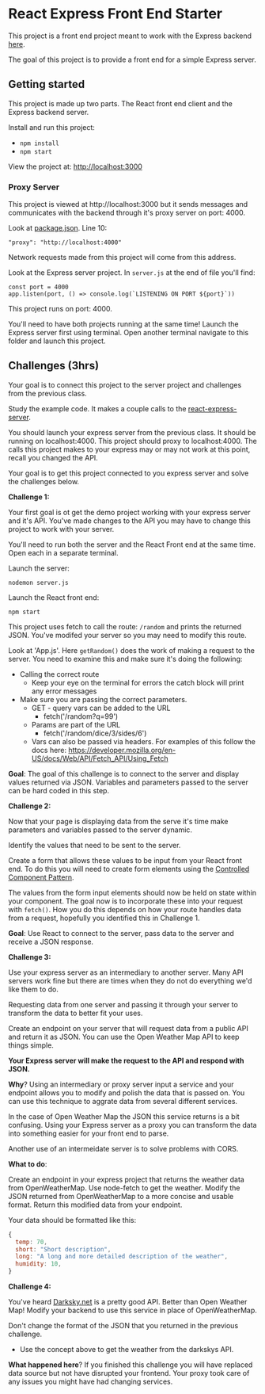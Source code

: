 # React Express Front End Starter 

This project is a front end project meant to work with the Express backend [here](https://github.com/RaymondDashWu/FEW-2.3-Single-Page-Web-Applications/tree/master/react-express-server-master). 

The goal of this project is to provide a front end for a simple Express server. 

## Getting started 

This project is made up two parts. The React front end client and the Express backend server. 

Install and run this project: 

- `npm install`
- `npm start`

View the project at: [http://localhost:3000](http://localhost:3000)

### Proxy Server 

This project is viewed at http://localhost:3000 but it sends messages and communicates with the backend through it's proxy server on port: 4000. 

Look at [package.json](package.json). Line 10: 

`"proxy": "http://localhost:4000"`

Network requests made from this project will come from this address. 

Look at the Express server project. In `server.js` at the end of file you'll find: 

```JS
const port = 4000
app.listen(port, () => console.log(`LISTENING ON PORT ${port}`))
```

This project runs on port: 4000. 

You'll need to have both projects running at the same time! Launch the Express server first using terminal. Open another terminal navigate to this folder and launch this project. 

## Challenges (3hrs)

Your goal is to connect this project to the server project and challenges from the previous class. 

Study the example code. It makes a couple calls to the [react-express-server](https://github.com/Product-College-Labs/react-express-project). 

You should launch your express server from the previous class. It should be running on localhost:4000. This project should proxy to localhost:4000. The calls this project makes to your express may or may not work at this point, recall you changed the API. 

Your goal is to get this project connected to you express server and solve the challenges below. 

**Challenge 1:** 

Your first goal is ot get the demo project working with your express server and it's API. You've made changes to the API you may have to change this project to work with your server. 

You'll need to run both the server and the React Front end at the same time. Open each in a separate terminal. 

Launch the server: 

`nodemon server.js`

Launch the React front end:

`npm start`

This project uses fetch to call the route: `/random` and prints the returned JSON. You've modifed your server so you may need to modify this route. 

Look at 'App.js'. Here `getRandom()` does the work of making a request to the server. You need to examine this and make sure it's doing the following: 

- Calling the correct route
  - Keep your eye on the terminal for errors the catch block will print any error messages 
- Make sure you are passing the correct parameters. 
  - GET - query vars can be added to the URL
    - fetch('/random?q=99')
  - Params are part of the URL 
    - fetch('/random/dice/3/sides/6') 
  - Vars can also be passed via headers. For examples of this follow the docs here: https://developer.mozilla.org/en-US/docs/Web/API/Fetch_API/Using_Fetch

**Goal**: The goal of this challenge is to connect to the server and display values returned via JSON. Variables and parameters passed to the server can be hard coded in this step.  
  
**Challenge 2:**

Now that your page is displaying data from the serve it's time make parameters and variables passed to the server dynamic. 

Identify the values that need to be sent to the server. 

Create a form that allows these values to be input from your React front end. To do this you will need to create form elements using the [Controlled Component Pattern](https://reactjs.org/docs/forms.html).

The values from the form input elements should now be held on state within your component. The goal now is to incorporate these into your request with `fetch()`. How you do this depends on how your route handles data from a request, hopefully you identified this in Challenge 1. 

**Goal**: Use React to connect to the server, pass data to the server and receive a JSON response. 

**Challenge 3:**

Use your express server as an intermediary to another server. Many API servers work fine but there are times when they do not do everything we'd like them to do. 

Requesting data from one server and passing it through your server to transform the data to better fit your uses.

Create an endpoint on your server that will request data from a public API and return it as JSON. You can use the Open Weather Map API to keep things simple. 

**Your Express server will make the request to the API and respond with JSON.** 

**Why**? Using an intermediary or proxy server input a service and your endpoint allows you to modify and polish the data that is passed on. You can use this technique to aggrate data from several different services. 

In the case of Open Weather Map the JSON this service returns is a bit confusing. Using your Express server as a proxy you can transform the data into something easier for your front end to parse. 

Another use of an intermeidate server is to solve problems with CORS. 

**What to do**: 

Create an endpoint in your express project that returns the weather data from OpenWeatherMap. Use node-fetch to get the weather. Modify the JSON returned from OpenWeatherMap to a more concise and usable format. Return this modified data from your endpoint.

Your data should be formatted like this: 

```JavaScript
{
  temp: 70,
  short: "Short description",
  long: "A long and more detailed description of the weather",
  humidity: 10,
}
```

**Challenge 4:**

You've heard [Darksky.net](https://darksky.net/dev) is a pretty good API. Better than Open Weather Map! Modify your backend to use this service in place of OpenWeatherMap. 

Don't change the format of the JSON that you returned in the previous challenge. 

- Use the concept above to get the weather from the darkskys API. 

**What happened here**? If you finished this challenge you will have replaced data source but not have disrupted your frontend. Your proxy took care of any issues you might have had changing services. 

